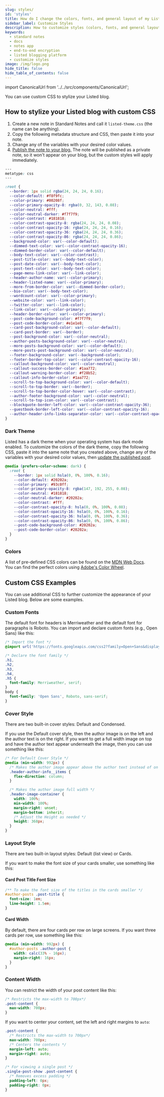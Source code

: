 ```yaml
---
slug: styles/
id: 'styles'
title: How do I change the colors, fonts, and general layout of my Listed blog?
sidebar_label: Customize Styles
description: How to customize styles (colors, fonts, and general layout) of your Listed blog.
keywords:
  - standard notes
  - docs
  - notes app
  - end-to-end encryption
  - listed blogging platform
  - customize styles
image: /img/logo.png
hide_title: false
hide_table_of_contents: false
---
```


<!-- Copied from https://standardnotes.org/help/66/how-do-i-change-the-colors-fonts-and-general-layout-of-my-listed-blog -->

import CanonicalUrl from '../../src/components/CanonicalUrl';

<CanonicalUrl
 canonicalUrl="https://standardnotes.org/help/66/how-do-i-change-the-colors-fonts-and-general-layout-of-my-listed-blog"
/>

You can use custom CSS to stylize your Listed blog.

## How to stylize your Listed blog with custom CSS

1. Create a new note in Standard Notes and call it `listed-theme.css` (the name can be anything).
2. Copy the following metadata structure and CSS, then paste it into your note.
3. Change any of the variables with your desired color values.
4. [Publish the note to your blog.](./publish.md) The note will be published as a private note, so it won't appear on your blog, but the custom styles will apply immediately.

```css
---
metatype: css
---

:root {
  --border: 1px solid rgba(24, 24, 24, 0.16);
  --color-default: #f8f9fc;
  --color-primary: #00208f;
  --color-primary-opacity-8: rgba(0, 32, 143, 0.08);
  --color-neutral: #fff;
  --color-neutral-darker: #f7f7f9;
  --color-contrast: #181818;
  --color-contrast-opacity-8: rgba(24, 24, 24, 0.08);
  --color-contrast-opacity-16: rgba(24, 24, 24, 0.16);
  --color-contrast-opacity-36: rgba(24, 24, 24, 0.36);
  --color-contrast-opacity-86: rgba(24, 24, 24, 0.86);
  --background-color: var(--color-default);
  --dimmed-text-color: var(--color-contrast-opacity-16);
  --dimmed-border-color: var(--color-default);
  --body-text-color: var(--color-contrast);
  --post-title-color: var(--body-text-color);
  --post-date-color: var(--body-text-color);
  --post-text-color: var(--body-text-color);
  --page-menu-link-color: var(--link-color);
  --header-author-name: var(--color-primary);
  --header-listed-name: var(--color-primary);
  --more-from-border-color: var(--dimmed-border-color);
  --bio-color: var(--body-text-color);
  --wordcount-color: var(--color-primary);
  --website-color: var(--link-color);
  --twitter-color: var(--link-color);
  --link-color: var(--color-primary);
  --header-border-color: var(--color-primary);
  --post-code-background-color: #f7f7f9;
  --post-code-border-color: #e1e1e8;
  --card-post-background-color: var(--color-default);
  --card-post-border: var(--border);
  --post-background-color: var(--color-neutral);
  --author-posts-background-color: var(--color-neutral);
  --more-posts-background-color: var(--color-default);
  --more-posts-post-background-color: var(--color-neutral);
  --footer-background-color: var(--background-color);
  --footer-border-top-color: var(--color-contrast-opacity-16);
  --callout-background-color: var(--color-neutral);
  --callout-success-border-color: #1aa772;
  --callout-warning-border-color: #f28b52;
  --callout-info-border-color: #1aa772;
  --scroll-to-top-background-color: var(--color-default);
  --scroll-to-top-border: var(--border);
  --scroll-to-top-border-color-hover: var(--color-contrast);
  --author-footer-background-color: var(--color-neutral);
  --scroll-to-top-icon-color: var(--color-contrast);
  --blockquote-border-left-color: var(--color-contrast-opacity-36);
  --guestbook-border-left-color: var(--color-contrast-opacity-16);
  --author-header-info-links-separator-color: var(--color-contrast-opacity-16);
}
```

### Dark Theme

Listed has a dark theme when your operating system has dark mode enabled. To customize the colors of the dark theme, copy the following CSS, paste it into the same note that you created above, change any of the variables with your desired color values, then [update the published post](/listed/publish/#updating-a-published-post).

```css
@media (prefers-color-scheme: dark) {
  :root {
    --border: 1px solid hsla(0, 0%, 100%, 0.16);
    --color-default: #20202a;
    --color-primary: #93c0ff;
    --color-primary-opacity-8: rgba(147, 192, 255, 0.08);
    --color-neutral: #181818;
    --color-neutral-darker: #20202a;
    --color-contrast: #fff;
    --color-contrast-opacity-8: hsla(0, 0%, 100%, 0.08);
    --color-contrast-opacity-16: hsla(0, 0%, 100%, 0.16);
    --color-contrast-opacity-36: hsla(0, 0%, 100%, 0.36);
    --color-contrast-opacity-86: hsla(0, 0%, 100%, 0.86);
    --post-code-background-color: #20202a;
    --post-code-border-color: #20202a;
  }
}
```

### Colors

A list of pre-defined CSS colors can be found on the [MDN Web Docs](https://developer.mozilla.org/en-US/docs/Web/CSS/color_value).  
You can find the perfect colors using [Adobe's Color Wheel](https://color.adobe.com/create/color-wheel).

## Custom CSS Examples

You can use additional CSS to further customize the appearance of your Listed blog. Below are some examples.

### Custom Fonts

The default font for headers is Merriweather and the default font for paragraphs is Roboto. You can import and declare custom fonts (e.g., Open Sans) like this:

```css
/* Import the font */
@import url('https://fonts.googleapis.com/css2?family=Open+Sans&display=swap');

/* Declare the font family */
.h1,
.h2,
.h3,
.h4,
.h5 {
  font-family: Merriweather, serif;
}
body {
  font-family: 'Open Sans', Roboto, sans-serif;
}
```

### Cover Style

There are two built-in cover styles: Default and Condensed.

If you use the Default cover style, then the author image is on the left and the author text is on the right. If you want to get a full width image on top and have the author text appear underneath the image, then you can use something like this:

```css
/* For Default Cover Style */
@media (min-width: 992px) {
  /* Makes the author image appear above the author text instead of on the left */
  .header-author-info__items {
    flex-direction: column;
  }

  /* Makes the author image full width */
  .header-image-container {
    width: 100%;
    min-width: 100%;
    margin-right: unset;
    margin-bottom: inherit;
    /* Adjust the Height as needed */
    height: 368px;
  }
}
```

### Layout Style

There are two built-in layout styles: Default (list view) or Cards.

If you want to make the font size of your cards smaller, use something like this:

#### Card Post Title Font Size

```css
/** To make the font size of the titles in the cards smaller */
#author-posts .post-title {
  font-size: 1em;
  line-height: 1.5em;
}
```

#### Card Width

By default, there are four cards per row on large screens. If you want three cards per row, use something like this:

```css
@media (min-width: 992px) {
  #author-posts .author-post {
    width: calc(33% - 16px);
    margin-right: 16px;
  }
}
```

### Content Width

You can restrict the width of your post content like this:

```css
/* Restricts the max-width to 700px*/
.post-content {
  max-width: 700px;
}
```

If you want to center your content, set the left and right margins to `auto`:

```css
.post-content {
  /* Restricts the max-width to 700px*/
  max-width: 700px;
  /* Centers the contents */
  margin-left: auto;
  margin-right: auto;
}

/* For viewing a single post */
.single-post-show .post-content {
  /* Removes excess padding */
  padding-left: 0px;
  padding-right: 0px;
}
```
